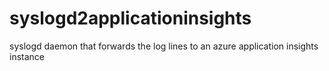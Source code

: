 # syslogd2applicationinsights
syslogd daemon that forwards the log lines to an azure application insights instance

